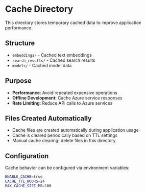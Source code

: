 # Cache Directory

This directory stores temporary cached data to improve application performance.

## Structure
- `embeddings/` - Cached text embeddings
- `search_results/` - Cached search results
- `models/` - Cached model data

## Purpose
- **Performance**: Avoid repeated expensive operations
- **Offline Development**: Cache Azure service responses
- **Rate Limiting**: Reduce API calls to Azure services

## Files Created Automatically
- Cache files are created automatically during application usage
- Cache is cleared periodically based on TTL settings
- Manual cache clearing: delete files in this directory

## Configuration
Cache behavior can be configured via environment variables:
```bash
ENABLE_CACHE=true
CACHE_TTL_HOURS=24
MAX_CACHE_SIZE_MB=100
```
